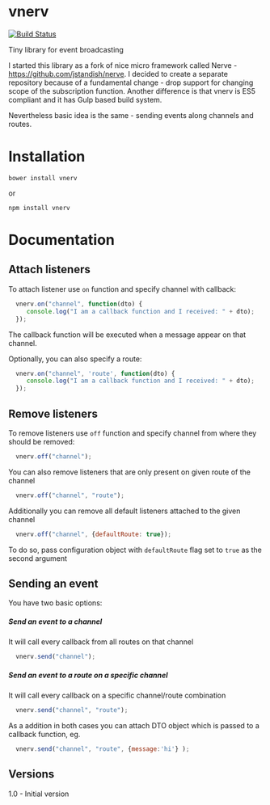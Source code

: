 # vnerv 
[![Build Status](https://travis-ci.org/czytelny/vnerv.svg?branch=master)](https://travis-ci.org/czytelny/vnerv)


Tiny library for event broadcasting

I started this library as a fork of nice micro framework called Nerve - https://github.com/jstandish/nerve. 
I decided to create a separate repository because of a fundamental change - drop support for changing scope of the subscription function. Another difference is that vnerv is ES5 compliant and it has Gulp based build system.

Nevertheless basic idea is the same - sending events along channels and routes.

# Installation
```
bower install vnerv
```

or

```
npm install vnerv
```

# Documentation

## Attach listeners
To attach listener use `on` function and specify channel with callback:
```javascript
  vnerv.on("channel", function(dto) {
     console.log("I am a callback function and I received: " + dto);
  });
```
The callback function will be executed when a message appear on that channel.

Optionally, you can also specify a route:
```javascript
  vnerv.on("channel", 'route', function(dto) {
     console.log("I am a callback function and I received: " + dto);
  });
```

## Remove listeners
To remove listeners use `off` function and specify channel from where they should be removed:
```javascript
  vnerv.off("channel");
```

You can also remove listeners that are only present on given route of the channel
```javascript
  vnerv.off("channel", "route");
```

Additionally you can remove all default listeners attached to the given channel
```javascript
  vnerv.off("channel", {defaultRoute: true});
```
To do so, pass configuration object with `defaultRoute` flag set to `true` as the second argument

## Sending an event
You have two basic options:
##### Send an event to a channel
It will call every callback from all routes on that channel
```javascript
  vnerv.send("channel");
```

##### Send an event to a route on a specific channel
It will call every callback on a specific channel/route combination
```javascript
  vnerv.send("channel", "route");
```

As a addition in both cases you can attach DTO object which is passed to a callback function, eg.
```javascript
  vnerv.send("channel", "route", {message:'hi'} );
```
## Versions
1.0 - Initial version
